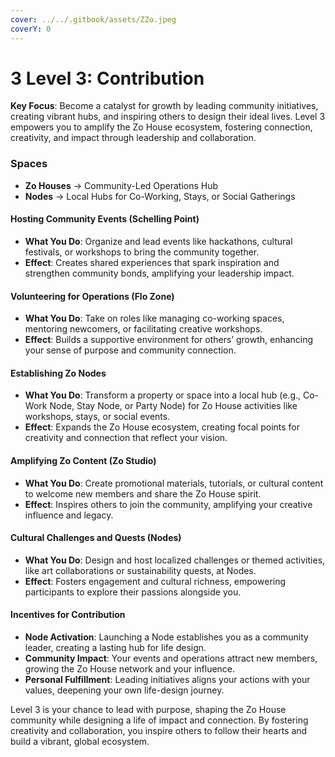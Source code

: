 ```yaml
---
cover: ../../.gitbook/assets/ZZo.jpeg
coverY: 0
---
```


# 3️ Level 3: Contribution

**Key Focus**: Become a catalyst for growth by leading community initiatives, creating vibrant hubs, and inspiring others to design their ideal lives. Level 3 empowers you to amplify the Zo House ecosystem, fostering connection, creativity, and impact through leadership and collaboration.

### Spaces

* **Zo Houses** → Community-Led Operations Hub
* **Nodes** → Local Hubs for Co-Working, Stays, or Social Gatherings

#### Hosting Community Events (Schelling Point)

* **What You Do**: Organize and lead events like hackathons, cultural festivals, or workshops to bring the community together.
* **Effect**: Creates shared experiences that spark inspiration and strengthen community bonds, amplifying your leadership impact.

#### Volunteering for Operations (Flo Zone)

* **What You Do**: Take on roles like managing co-working spaces, mentoring newcomers, or facilitating creative workshops.
* **Effect**: Builds a supportive environment for others’ growth, enhancing your sense of purpose and community connection.

#### Establishing Zo Nodes

* **What You Do**: Transform a property or space into a local hub (e.g., Co-Work Node, Stay Node, or Party Node) for Zo House activities like workshops, stays, or social events.
* **Effect**: Expands the Zo House ecosystem, creating focal points for creativity and connection that reflect your vision.

#### Amplifying Zo Content (Zo Studio)

* **What You Do**: Create promotional materials, tutorials, or cultural content to welcome new members and share the Zo House spirit.
* **Effect**: Inspires others to join the community, amplifying your creative influence and legacy.

#### Cultural Challenges and Quests (Nodes)

* **What You Do**: Design and host localized challenges or themed activities, like art collaborations or sustainability quests, at Nodes.
* **Effect**: Fosters engagement and cultural richness, empowering participants to explore their passions alongside you.

#### Incentives for Contribution

* **Node Activation**: Launching a Node establishes you as a community leader, creating a lasting hub for life design.
* **Community Impact**: Your events and operations attract new members, growing the Zo House network and your influence.
* **Personal Fulfillment**: Leading initiatives aligns your actions with your values, deepening your own life-design journey.

Level 3 is your chance to lead with purpose, shaping the Zo House community while designing a life of impact and connection. By fostering creativity and collaboration, you inspire others to follow their hearts and build a vibrant, global ecosystem.

